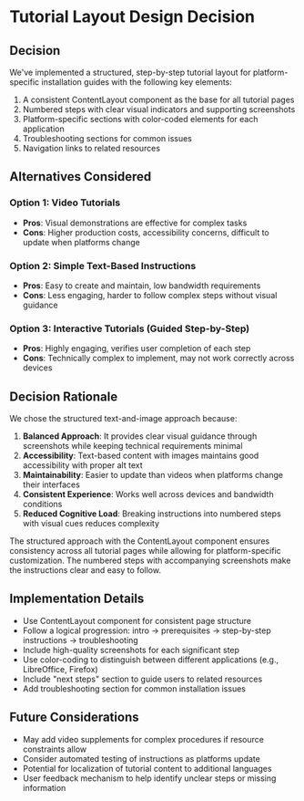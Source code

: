 # Tutorial Layout Design Decision

## Decision

We've implemented a structured, step-by-step tutorial layout for platform-specific installation guides with the following key elements:

1. A consistent ContentLayout component as the base for all tutorial pages
2. Numbered steps with clear visual indicators and supporting screenshots
3. Platform-specific sections with color-coded elements for each application
4. Troubleshooting sections for common issues
5. Navigation links to related resources

## Alternatives Considered

### Option 1: Video Tutorials
- **Pros**: Visual demonstrations are effective for complex tasks
- **Cons**: Higher production costs, accessibility concerns, difficult to update when platforms change

### Option 2: Simple Text-Based Instructions
- **Pros**: Easy to create and maintain, low bandwidth requirements
- **Cons**: Less engaging, harder to follow complex steps without visual guidance

### Option 3: Interactive Tutorials (Guided Step-by-Step)
- **Pros**: Highly engaging, verifies user completion of each step
- **Cons**: Technically complex to implement, may not work correctly across devices

## Decision Rationale

We chose the structured text-and-image approach because:

1. **Balanced Approach**: It provides clear visual guidance through screenshots while keeping technical requirements minimal
2. **Accessibility**: Text-based content with images maintains good accessibility with proper alt text
3. **Maintainability**: Easier to update than videos when platforms change their interfaces
4. **Consistent Experience**: Works well across devices and bandwidth conditions
5. **Reduced Cognitive Load**: Breaking instructions into numbered steps with visual cues reduces complexity

The structured approach with the ContentLayout component ensures consistency across all tutorial pages while allowing for platform-specific customization. The numbered steps with accompanying screenshots make the instructions clear and easy to follow.

## Implementation Details

- Use ContentLayout component for consistent page structure
- Follow a logical progression: intro → prerequisites → step-by-step instructions → troubleshooting
- Include high-quality screenshots for each significant step
- Use color-coding to distinguish between different applications (e.g., LibreOffice, Firefox)
- Include "next steps" section to guide users to related resources
- Add troubleshooting section for common installation issues

## Future Considerations

- May add video supplements for complex procedures if resource constraints allow
- Consider automated testing of instructions as platforms update
- Potential for localization of tutorial content to additional languages
- User feedback mechanism to help identify unclear steps or missing information